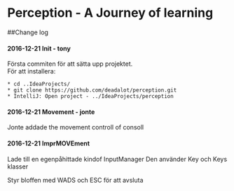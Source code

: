 # Perception - A Journey of learning

##Change log

#### 2016-12-21 Init - tony
Första commiten för att sätta upp projektet.  
För att installera: 

    * cd ..IdeaProjects/
    * git clone https://github.com/deadalot/perception.git
    * IntelliJ: Open project - ../IdeaProjects/perception

#### 2016-12-21 Movement - jonte
Jonte addade the movement controll of consoll

#### 2016-12-21 ImprMOVEment
Lade till en egenpåhittade kindof InputManager
Den använder Key och Keys klasser

Styr bloffen med WADS och ESC för att avsluta